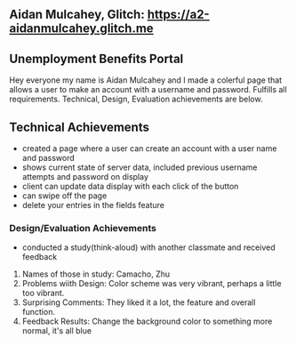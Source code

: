 ## Aidan Mulcahey, Glitch: https://a2-aidanmulcahey.glitch.me

## Unemployment Benefits Portal 
Hey everyone my name is Aidan Mulcahey and I made a colerful page that allows a user to make an account with a username and password. Fulfills all requirements. Technical, Design, Evaluation achievements are below. 

## Technical Achievements
- created a page where a user can create an account with a user name and password 
- shows current state of server data, included previous username attempts and password on display 
- client can update data display with each click of the button 
- can swipe off the page 
- delete your entries in the fields feature 

### Design/Evaluation Achievements
- conducted a study(think-aloud) with another classmate and received feedback 
1. Names of those in study: Camacho, Zhu 
2. Problems wiith Design: Color scheme was very vibrant, perhaps a little too vibrant. 
3. Surprising Comments: They liked it a lot, the feature and overall function. 
4. Feedback Results: Change the background color to something more normal, it's all blue

